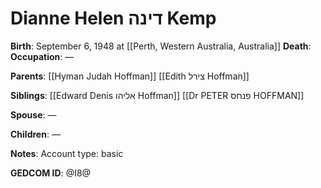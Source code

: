 # Dianne Helen דינה Kemp
**Birth**: September 6, 1948 at [[Perth, Western Australia, Australia]]
**Death**: 
**Occupation**: —

**Parents**:
[[Hyman Judah Hoffman]]
[[Edith צירל Hoffman]]

**Siblings**:
[[Edward Denis אליהו Hoffman]]
[[Dr PETER פנחס HOFFMAN]]

**Spouse**:
—

**Children**:
—

**Notes**:
Account type: basic

**GEDCOM ID**: @I8@
